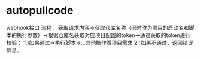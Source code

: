 # autopullcode
webhook接口
流程：
获取请求内容->获取仓库名称（同时作为项目的启动名和脚本的执行参数）->根据仓库名获取对应项目配置的token->通过获取的token进行校验：
1.)如果通过->执行脚本->...其他操作看项目需求
2.)如果不通过，返回错误信息。

